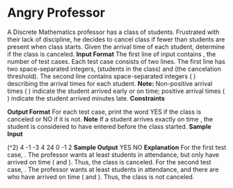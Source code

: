 # Angry	Professor

A	Discrete	Mathematics	professor	has	a	class	of	 	students.	Frustrated	with	their	lack	of	discipline,	he
decides	to	cancel	class	if	fewer	than	 	students	are	present	when	class	starts.
Given	the	arrival	time	of	each	student,	determine	if	the	class	is	canceled.
**Input	Format**
The	first	line	of	input	contains	 ,	the	number	of	test	cases.
Each	test	case	consists	of	two	lines.	The	first	line	has	two	space-separated	integers,	 	(students	in	the	class)
and	 	(the	cancelation	threshold).	The	second	line	contains	 	space-separated	integers	( )
describing	the	arrival	times	for	each	student.
**Note:** 	Non-positive	arrival	times	( )	indicate	the	student	arrived	early	or	on	time;	positive	arrival
times	( )	indicate	the	student	arrived	 	minutes	late.
**Constraints**

**Output	Format**
For	each	test	case,	print	the	word	YES	if	the	class	is	canceled	or	NO	if	it	is	not.
**Note**
If	a	student	arrives	exactly	on	time	 ,	the	student	is	considered	to	have	entered	before	the	class
started.
**Sample	Input**

(^2) 4
-1	-3	4	24
0	-1	2
**Sample	Output**
YES NO
**Explanation**
For	the	first	test	case,	 .	The	professor	wants	at	least	 	students	in	attendance,	but	only	 	have
arrived	on	time	( 	and	 ).	Thus,	the	class	is	canceled.
For	the	second	test	case,	 .	The	professor	wants	at	least	 	students	in	attendance,	and	there	are
who	have	arrived	on	time	( 	and	 ).	Thus,	the	class	is	not	canceled.



